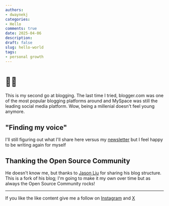 ```yaml
---
authors:
- dwaynekj
categories:
- Hello 
comments: true
date: 2025-04-06
description: 
draft: false
slug: hello-world
tags:
- personal growth
---
```


# 👋🏾

This is my second go at blogging. The last time I tried, blogger.com was one of the most popular blogging platforms around and MySpace was still the leading social media platform. Wow, being a millenial doesn't feel young anymore.


## "Finding my voice"

  I'll still figuring out what I'll share here versus my [newsletter](https://www.dwaynekj.dev/subscribe) but I feel happy to be writing again for myself


## Thanking the Open Source Community

He doesn't know me, but thanks to [Jason Liu](https://x.com/jxnlco) for sharing his blog structure. This is a fork of his blog; I'm going to make it my own over time but as always the Open Source Community rocks!

---

If you like the like content give me a follow on [Instagram](https://www.instagram.com/dwaynekj/) and [X](https://x.com/senojenyawd)